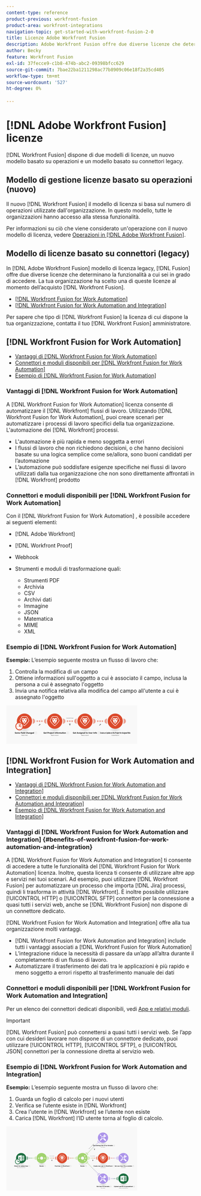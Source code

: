 ```yaml
---
content-type: reference
product-previous: workfront-fusion
product-area: workfront-integrations
navigation-topic: get-started-with-workfront-fusion-2-0
title: Licenze Adobe Workfront Fusion
description: Adobe Workfront Fusion offre due diverse licenze che determinano la funzionalità a cui è possibile accedere. La tua organizzazione ha scelto una di queste licenze al momento dell’acquisto di Workfront Fusion.
author: Becky
feature: Workfront Fusion
exl-id: 37fecce9-c1b8-474b-abc2-09398bfcc629
source-git-commit: 7bae22ba1211298ac77b8909c06e18f2a35cd405
workflow-type: tm+mt
source-wordcount: '527'
ht-degree: 0%

---
```


# [!DNL Adobe Workfront Fusion] licenze

[!DNL Workfront Fusion] dispone di due modelli di licenze, un nuovo modello basato su operazioni e un modello basato su connettori legacy.

## Modello di gestione licenze basato su operazioni (nuovo)

Il nuovo [!DNL Workfront Fusion] il modello di licenza si basa sul numero di operazioni utilizzate dall&#39;organizzazione. In questo modello, tutte le organizzazioni hanno accesso alla stessa funzionalità.

Per informazioni su ciò che viene considerato un&#39;operazione con il nuovo modello di licenza, vedere [Operazioni in [!DNL Adobe Workfront Fusion]](/help/quicksilver/workfront-fusion/get-started/operations-in-workfront-fusion.md).

## Modello di licenze basato su connettori (legacy)

In [!DNL Adobe Workfront Fusion] modello di licenza legacy, [!DNL Fusion] offre due diverse licenze che determinano la funzionalità a cui sei in grado di accedere. La tua organizzazione ha scelto una di queste licenze al momento dell’acquisto [!DNL Workfront Fusion].

* [[!DNL Workfront Fusion for Work Automation]](#workfront-fusion-for-work-automation)
* [[!DNL Workfront Fusion for Work Automation and Integration]](#workfront-fusion-for-work-automation-and-integration)

Per sapere che tipo di [!DNL Workfront Fusion] la licenza di cui dispone la tua organizzazione, contatta il tuo [!DNL Workfront Fusion] amministratore.

## [!DNL Workfront Fusion for Work Automation]

* [Vantaggi di [!DNL Workfront Fusion for Work Automation]](#benefits-of-workfront-fusion-for-work-automation)
* [Connettori e moduli disponibili per [!DNL Workfront Fusion for Work Automation]](#connectors-and-modules-available-for-workfront-fusion-for-work-automation)
* [Esempio di [!DNL Workfront Fusion for Work Automation]](#example-of-workfront-fusion-for-work-automation)

### Vantaggi di [!DNL Workfront Fusion for Work Automation]

A [!DNL Workfront Fusion for Work Automation] licenza consente di automatizzare il [!DNL Workfront] flussi di lavoro. Utilizzando [!DNL Workfront Fusion for Work Automation], puoi creare scenari per automatizzare i processi di lavoro specifici della tua organizzazione. L&#39;automazione dei [!DNL Workfront] processi.

* L&#39;automazione è più rapida e meno soggetta a errori
* I flussi di lavoro che non richiedono decisioni, o che hanno decisioni basate su una logica semplice come se/allora, sono buoni candidati per l’automazione
* L’automazione può soddisfare esigenze specifiche nei flussi di lavoro utilizzati dalla tua organizzazione che non sono direttamente affrontati in [!DNL Workfront] prodotto

### Connettori e moduli disponibili per [!DNL Workfront Fusion for Work Automation]

Con il [!DNL Workfront Fusion for Work Automation] , è possibile accedere ai seguenti elementi:

* [!DNL Adobe Workfront]
* [!DNL Workfront Proof]
* Webhook
* Strumenti e moduli di trasformazione quali:

   * Strumenti PDF
   * Archivia
   * CSV
   * Archivi dati
   * Immagine
   * JSON
   * Matematica
   * MIME
   * XML

### Esempio di [!DNL Workfront Fusion for Work Automation]

**Esempio:** L’esempio seguente mostra un flusso di lavoro che:

1. Controlla la modifica di un campo
1. Ottiene informazioni sull&#39;oggetto a cui è associato il campo, inclusa la persona a cui è assegnato l&#39;oggetto
1. Invia una notifica relativa alla modifica del campo all&#39;utente a cui è assegnato l&#39;oggetto

![](assets/fusion-template-example-350x102.png)

## [!DNL Workfront Fusion for Work Automation and Integration]

* [Vantaggi di [!DNL Workfront Fusion for Work Automation and Integration]](#benefits-of-workfront-fusion-for-work-automation-and-integration)
* [Connettori e moduli disponibili per [!DNL Workfront Fusion for Work Automation and Integration]](#connectors-and-modules-available-for-workfront-fusion-for-work-automation-and-integration)
* [Esempio di [!DNL Workfront Fusion for Work Automation and Integration]](#example-of-workfront-fusion-for-work-automation-and-integration)

### Vantaggi di [!DNL Workfront Fusion for Work Automation and Integration] {#benefits-of-workfront-fusion-for-work-automation-and-integration}

A [!DNL Workfront Fusion for Work Automation and Integration] ti consente di accedere a tutte le funzionalità del [!DNL Workfront Fusion for Work Automation] licenza. Inoltre, questa licenza ti consente di utilizzare altre app e servizi nei tuoi scenari. Ad esempio, puoi utilizzare [!DNL Workfront Fusion] per automatizzare un processo che importa [!DNL Jira] processi, quindi li trasforma in attività [!DNL Workfront]. È inoltre possibile utilizzare [!UICONTROL HTTP] o [!UICONTROL SFTP] connettori per la connessione a quasi tutti i servizi web, anche se [!DNL Workfront Fusion] non dispone di un connettore dedicato.

[!DNL Workfront Fusion for Work Automation and Integration] offre alla tua organizzazione molti vantaggi.

* [!DNL Workfront Fusion for Work Automation and Integration] include tutti i vantaggi associati a [!DNL Workfront Fusion for Work Automation]
* L’integrazione riduce la necessità di passare da un’app all’altra durante il completamento di un flusso di lavoro.
* Automatizzare il trasferimento dei dati tra le applicazioni è più rapido e meno soggetto a errori rispetto al trasferimento manuale dei dati

### Connettori e moduli disponibili per [!DNL Workfront Fusion for Work Automation and Integration]

Per un elenco dei connettori dedicati disponibili, vedi [App e relativi moduli](../../workfront-fusion/apps-and-their-modules/apps-and-their-modules.md).

>[!IMPORTANT]
>
>[!DNL Workfront Fusion] può connettersi a quasi tutti i servizi web. Se l’app con cui desideri lavorare non dispone di un connettore dedicato, puoi utilizzare [!UICONTROL HTTP], [!UICONTROL SFTP], o [!UICONTROL JSON] connettori per la connessione diretta al servizio web.

### Esempio di [!DNL Workfront Fusion for Work Automation and Integration]

**Esempio:** L’esempio seguente mostra un flusso di lavoro che:

1. Guarda un foglio di calcolo per i nuovi utenti
1. Verifica se l’utente esiste in [!DNL Workfront]
1. Crea l&#39;utente in [!DNL Workfront] se l’utente non esiste
1. Carica [!DNL Workfront] l’ID utente torna al foglio di calcolo.

![](assets/fusion-integration-example--350x171.png)
